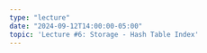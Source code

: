 ```yaml
---
type: "lecture"
date: "2024-09-12T14:00:00-05:00"
topic: 'Lecture #6: Storage - Hash Table Index'
---
```

